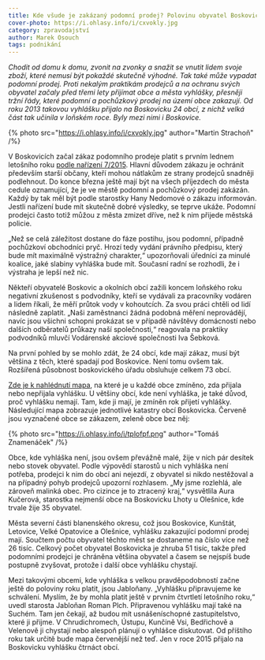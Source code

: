 ```yaml
---
title: Kde všude je zakázaný podomní prodej? Polovinu obyvatel Boskovicka před ním chrání vyhláška
cover-photo: https://i.ohlasy.info/i/cxvokly.jpg
category: zpravodajství
author: Marek Osouch
tags: podnikání
---
```


*Chodit od domu k domu, zvonit na zvonky a snažit se vnutit lidem svoje zboží, které nemusí být pokaždé skutečně výhodné. Tak také může vypadat podomní prodej. Proti nekalým praktikám prodejců a na ochranu svých obyvatel začaly před třemi lety přijímat obce a města vyhlášky, přesněji tržní řády, které podomní a pochůzkový prodej na území obce zakazují. Od roku 2013 takovou vyhlášku přijalo na Boskovicku 24 obcí, z nichž velká část tak učinila v loňském roce. Byly mezi nimi i Boskovice.*

{% photo src="https://i.ohlasy.info/i/cxvokly.jpg" author="Martin Strachoň" /%}

V Boskovicích začal zákaz podomního prodeje platit s prvním lednem letošního roku [podle nařízení 7/2015](https://data.ohlasy.info/2016/trzni-rad.pdf). Hlavní důvodem zákazu je ochránit především starší občany, kteří mohou nátlakům ze strany prodejců snadněji podlehnout. Do konce března ještě mají být na všech příjezdech do města cedule oznamující, že je ve městě podomní a pochůzkový prodej zakázán. Každý by tak měl být podle starostky Hany Nedomové o zákazu informován. Jestli nařízení bude mít skutečně dobré výsledky, se teprve ukáže. Podomní prodejci často totiž můžou z města zmizet dříve, než k nim přijede městská policie.

„Než se celá záležitost dostane do fáze postihu, jsou podomní, případně pochůzkoví obchodníci pryč. Hrozí tedy vydání právního předpisu, který bude mít maximálně výstražný charakter,“ upozorňovali úředníci za minulé koalice, jaké slabiny vyhláška bude mít. Současní radní se rozhodli, že i výstraha je lepší než nic.

Někteří obyvatelé Boskovic a okolních obcí zažili koncem loňského roku negativní zkušenost s podvodníky, kteří se vydávali za pracovníky vodáren a lidem říkali, že měří průtok vody v kohoutcích. Za svou práci chtěli od lidí následně zaplatit. „Naši zaměstnanci žádná podobná měření neprovádějí, navíc jsou všichni schopni prokázat se v případě návštěvy domácností nebo dalších odběratelů průkazy naší společnosti,“ reagovala na praktiky podvodníků mluvčí Vodárenské akciové společnosti Iva Šebková.

Na první pohled by se mohlo zdát, že 24 obcí, kde mají zákaz, musí být většina z těch, které spadají pod Boskovice. Není tomu ovšem tak. Rozšířená působnost boskovického úřadu obsluhuje celkem 73 obcí.

[Zde je k nahlédnutí mapa](https://www.google.com/maps/d/viewer?mid=zvNXqmU1JYlM.kF6Jh3ogFMbI), na které je u každé obce zmíněno, zda přijala nebo nepřijala vyhlášku. U většiny obcí, kde není vyhláška, je také důvod, proč vyhlášku nemají. Tam, kde ji mají, je zmíněn rok přijetí vyhlášky. Následující mapa zobrazuje jednotlivé katastry obcí Boskovicka. Červeně jsou vyznačené obce se zákazem, zeleně obce bez něj:

{% photo src="https://i.ohlasy.info/i/tplofpf.png" author="Tomáš Znamenáček" /%}

Obce, kde vyhláška není, jsou ovšem převážně malé, žije v nich pár desítek nebo stovek obyvatel. Podle výpovědí starostů u nich vyhláška není potřeba, prodejci k nim do obcí ani nejezdí, z obyvatel si nikdo nestěžoval a na případný pohyb prodejců upozorní rozhlasem. „My jsme rozlehlá, ale zároveň malinká obec. Pro cizince je to ztracený kraj,“ vysvětlila Aura Kučerová, starostka nejmenší obce na Boskovicku Lhoty u Olešnice, kde trvale žije 35 obyvatel.

Města severní části blanenského okresu, což jsou Boskovice, Kunštát, Letovice, Velké Opatovice a Olešnice, vyhlášku zakazující podomní prodej mají. Součtem počtu obyvatel těchto měst se dostaneme na číslo více než 26 tisíc. Celkový počet obyvatel Boskovicka je zhruba 51 tisíc, takže před podomními prodejci je chráněna většina obyvatel a časem se nejspíš bude postupně zvyšovat, protože i další obce vyhlášku chystají.

Mezi takovými obcemi, kde vyhláška s velkou pravděpodobností začne ještě do poloviny roku platit, jsou Jabloňany. „Vyhlášku připravujeme ke schválení. Myslím, že by mohla platit ještě v prvním čtvrtletí letošního roku,“ uvedl starosta Jabloňan Roman Plch. Připravenou vyhlášku mají také na Suchém. Tam jen čekají, až budou mít usnášeníschopné zastupitelstvo, které ji přijme. V Chrudichromech, Ústupu, Kunčině Vsi, Bedřichově a Velenově ji chystají nebo alespoň plánují o vyhlášce diskutovat. Od příštího roku tak určitě bude mapa červenější než teď. Jen v roce 2015 přijalo na Boskovicku vyhlášku čtrnáct obcí.


